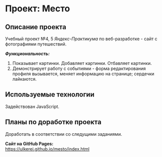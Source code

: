 # Проект: Место
## Описание проекта
Учебный проект №4, 5 *Яндекс-Практикума* по веб-разработке - сайт с фотографиями путешествий.  

**_Функциональность:_**  
1. Показывает картинки. Добавляет картинки. Отбавляет картинки.
2. Демонстрирует работу с событиями - форма редактирования профиля вызывается, меняет информацию на странице; сердечки лайкаются.

## Используемые технологии
Задействован JavaScript.  
## Планы по доработке проекта
Доработать в соответствии со следущими заданиями.

**Сайт на GitHub Pages:**  
https://ulkerei.github.io/mesto/index.html
